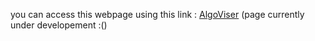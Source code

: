 you can access this webpage using this link : <a href = "https://algoviser.vercel.app" target="_blank">AlgoViser</a> (page currently under developement :()
